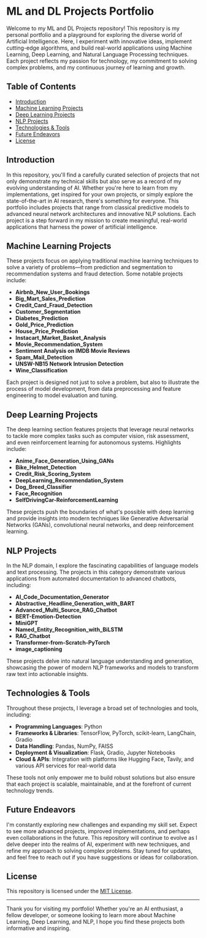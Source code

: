 # ML and DL Projects Portfolio

Welcome to my ML and DL Projects repository! This repository is my personal portfolio and a playground for exploring the diverse world of Artificial Intelligence. Here, I experiment with innovative ideas, implement cutting-edge algorithms, and build real-world applications using Machine Learning, Deep Learning, and Natural Language Processing techniques. Each project reflects my passion for technology, my commitment to solving complex problems, and my continuous journey of learning and growth.

## Table of Contents

- [Introduction](#introduction)
- [Machine Learning Projects](#machine-learning-projects)
- [Deep Learning Projects](#deep-learning-projects)
- [NLP Projects](#nlp-projects)
- [Technologies & Tools](#technologies--tools)
- [Future Endeavors](#future-endeavors)
- [License](#license)

## Introduction

In this repository, you'll find a carefully curated selection of projects that not only demonstrate my technical skills but also serve as a record of my evolving understanding of AI. Whether you're here to learn from my implementations, get inspired for your own projects, or simply explore the state-of-the-art in AI research, there's something for everyone. This portfolio includes projects that range from classical predictive models to advanced neural network architectures and innovative NLP solutions. Each project is a step forward in my mission to create meaningful, real-world applications that harness the power of artificial intelligence.

## Machine Learning Projects

These projects focus on applying traditional machine learning techniques to solve a variety of problems—from prediction and segmentation to recommendation systems and fraud detection. Some notable projects include:

- **Airbnb_New_User_Bookings**
- **Big_Mart_Sales_Prediction**
- **Credit_Card_Fraud_Detection**
- **Customer_Segmentation**
- **Diabetes_Prediction**
- **Gold_Price_Prediction**
- **House_Price_Prediction**
- **Instacart_Market_Basket_Analysis**
- **Movie_Recommendation_System**
- **Sentiment Analysis on IMDB Movie Reviews**
- **Spam_Mail_Detection**
- **UNSW-NB15 Network Intrusion Detection**
- **Wine_Classification**

Each project is designed not just to solve a problem, but also to illustrate the process of model development, from data preprocessing and feature engineering to model evaluation and tuning.

## Deep Learning Projects

The deep learning section features projects that leverage neural networks to tackle more complex tasks such as computer vision, risk assessment, and even reinforcement learning for autonomous systems. Highlights include:

- **Anime_Face_Generation_Using_GANs**
- **Bike_Helmet_Detection**
- **Credit_Risk_Scoring_System**
- **DeepLearning_Recommendation_System**
- **Dog_Breed_Classifier**
- **Face_Recognition**
- **SelfDrivingCar-ReinforcementLearning**

These projects push the boundaries of what's possible with deep learning and provide insights into modern techniques like Generative Adversarial Networks (GANs), convolutional neural networks, and deep reinforcement learning.

## NLP Projects

In the NLP domain, I explore the fascinating capabilities of language models and text processing. The projects in this category demonstrate various applications from automated documentation to advanced chatbots, including:

- **AI_Code_Documentation_Generator**
- **Abstractive_Headline_Generation_with_BART**
- **Advanced_Multi_Source_RAG_Chatbot**
- **BERT-Emotion-Detection**
- **MiniGPT**
- **Named_Entity_Recognition_with_BiLSTM**
- **RAG_Chatbot**
- **Transformer-from-Scratch-PyTorch**
- **image_captioning**

These projects delve into natural language understanding and generation, showcasing the power of modern NLP frameworks and models to transform raw text into actionable insights.

## Technologies & Tools

Throughout these projects, I leverage a broad set of technologies and tools, including:
- **Programming Languages**: Python
- **Frameworks & Libraries**: TensorFlow, PyTorch, scikit-learn, LangChain, Gradio
- **Data Handling**: Pandas, NumPy, FAISS
- **Deployment & Visualization**: Flask, Gradio, Jupyter Notebooks
- **Cloud & APIs**: Integration with platforms like Hugging Face, Tavily, and various API services for real-world data

These tools not only empower me to build robust solutions but also ensure that each project is scalable, maintainable, and at the forefront of current technology trends.

## Future Endeavors

I'm constantly exploring new challenges and expanding my skill set. Expect to see more advanced projects, improved implementations, and perhaps even collaborations in the future. This repository will continue to evolve as I delve deeper into the realms of AI, experiment with new techniques, and refine my approach to solving complex problems. Stay tuned for updates, and feel free to reach out if you have suggestions or ideas for collaboration.

## License

This repository is licensed under the [MIT License](LICENSE).

---

Thank you for visiting my portfolio! Whether you're an AI enthusiast, a fellow developer, or someone looking to learn more about Machine Learning, Deep Learning, and NLP, I hope you find these projects both informative and inspiring.
